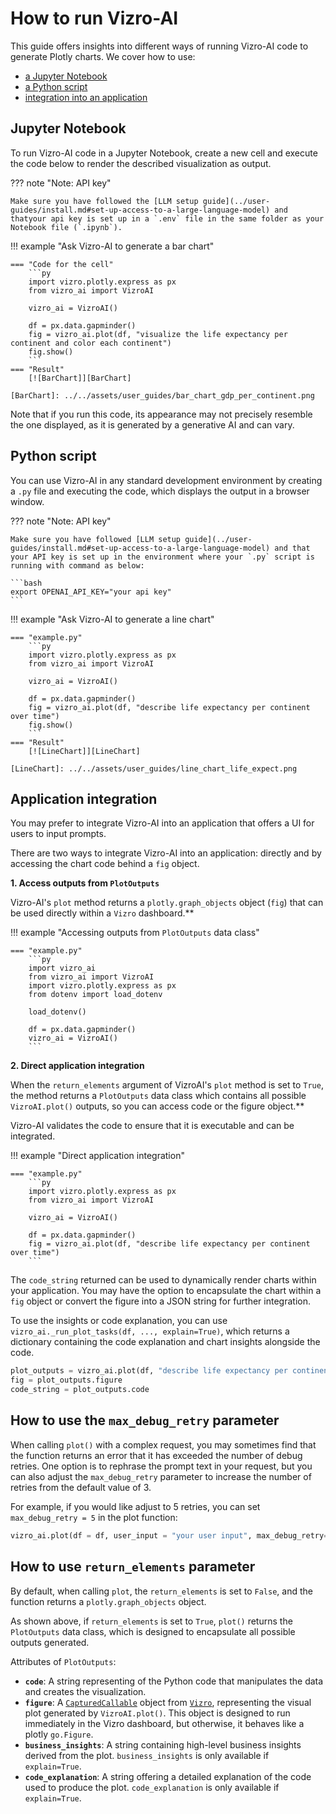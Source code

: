 # How to run Vizro-AI

This guide offers insights into different ways of running Vizro-AI code to generate Plotly charts. We cover how to use:

* [a Jupyter Notebook](#jupyter-notebook)
* [a Python script](#python-script)
* [integration into an application](#application-integration)

## Jupyter Notebook
To run Vizro-AI code in a Jupyter Notebook, create a new cell and execute the code below to render the described visualization as output.

??? note "Note: API key"

    Make sure you have followed the [LLM setup guide](../user-guides/install.md#set-up-access-to-a-large-language-model) and thatyour api key is set up in a `.env` file in the same folder as your Notebook file (`.ipynb`).

!!! example "Ask Vizro-AI to generate a bar chart"

    === "Code for the cell"
        ```py
        import vizro.plotly.express as px
        from vizro_ai import VizroAI

        vizro_ai = VizroAI()

        df = px.data.gapminder()
        fig = vizro_ai.plot(df, "visualize the life expectancy per continent and color each continent")
        fig.show()
        ```
    === "Result"
        [![BarChart]][BarChart]

    [BarChart]: ../../assets/user_guides/bar_chart_gdp_per_continent.png

Note that if you run this code, its appearance may not precisely resemble the one displayed, as it is generated by a generative AI and can vary.

## Python script
You can use Vizro-AI in any standard development environment by creating a `.py` file and executing the code, which displays the output in a browser window.

??? note "Note: API key"

    Make sure you have followed [LLM setup guide](../user-guides/install.md#set-up-access-to-a-large-language-model) and that your API key is set up in the environment where your `.py` script is running with command as below:

    ```bash
    export OPENAI_API_KEY="your api key"
    ```

!!! example "Ask Vizro-AI to generate a line chart"

    === "example.py"
        ```py
        import vizro.plotly.express as px
        from vizro_ai import VizroAI

        vizro_ai = VizroAI()

        df = px.data.gapminder()
        fig = vizro_ai.plot(df, "describe life expectancy per continent over time")
        fig.show()
        ```
    === "Result"
        [![LineChart]][LineChart]

    [LineChart]: ../../assets/user_guides/line_chart_life_expect.png

## Application integration

You may prefer to integrate Vizro-AI into an application that offers a UI for users to input prompts.

There are two ways to integrate Vizro-AI into an application: directly and by accessing the chart code behind a `fig` object.


**1. Access outputs from `PlotOutputs`**

Vizro-AI's `plot` method returns a `plotly.graph_objects` object (`fig`) that can be used directly within a `Vizro` dashboard.**


!!! example "Accessing outputs from `PlotOutputs` data class"

    === "example.py"
        ```py
        import vizro_ai
        from vizro_ai import VizroAI
        import vizro.plotly.express as px
        from dotenv import load_dotenv

        load_dotenv()

        df = px.data.gapminder()
        vizro_ai = VizroAI()
        ```

**2. Direct application integration**

When the `return_elements` argument of VizroAI's `plot` method is set to `True`, the method returns a `PlotOutputs` data class which contains all possible `VizroAI.plot()` outputs, so you can access code or the figure object.**

Vizro-AI validates the code to ensure that it is executable and can be integrated.

!!! example "Direct application integration"

    === "example.py"
        ```py
        import vizro.plotly.express as px
        from vizro_ai import VizroAI

        vizro_ai = VizroAI()

        df = px.data.gapminder()
        fig = vizro_ai.plot(df, "describe life expectancy per continent over time")
        ```

The `code_string` returned can be used to dynamically render charts within your application. You may have the option to encapsulate the chart within a `fig` object or convert the figure into a JSON string for further integration.

To use the insights or code explanation, you can use `vizro_ai._run_plot_tasks(df, ..., explain=True)`, which returns a dictionary containing the code explanation and chart insights alongside the code.

```py
plot_outputs = vizro_ai.plot(df, "describe life expectancy per continent over time", explain=True, return_elements=True)
fig = plot_outputs.figure
code_string = plot_outputs.code
```

## How to use the `max_debug_retry` parameter
When calling `plot()` with a complex request, you may sometimes find that the function returns an error that it has exceeded the number of debug retries. One option is to rephrase the prompt text in your request, but you can also adjust the `max_debug_retry` parameter to increase the number of retries from the default value of 3.

For example, if you would like adjust to 5 retries, you can set `max_debug_retry = 5` in the plot function:

```py
vizro_ai.plot(df = df, user_input = "your user input", max_debug_retry= 5)
```

## How to use `return_elements` parameter
By default, when calling `plot`, the `return_elements` is set to `False`, and the function returns a `plotly.graph_objects` object.

As shown above, if `return_elements` is set to `True`, `plot()` returns the `PlotOutputs` data class, which is designed to encapsulate all possible outputs generated.

Attributes of `PlotOutputs`:

- **`code`**: A string representing of the Python code that manipulates the data and creates the visualization.
- **`figure`**: A [`CapturedCallable`](https://vizro.readthedocs.io/en/stable/pages/API-reference/models/#vizro.models.types.CapturedCallable) object from [`Vizro`](https://vizro.readthedocs.io/en/stable/), representing the visual plot generated by `VizroAI.plot()`. This object is designed to run immediately in the Vizro dashboard, but otherwise, it behaves like a plotly `go.Figure`.
- **`business_insights`**: A string containing high-level business insights derived from the plot. `business_insights` is only available if `explain=True`.
- **`code_explanation`**: A string offering a detailed explanation of the code used to produce the plot. `code_explanation` is only available if `explain=True`.
